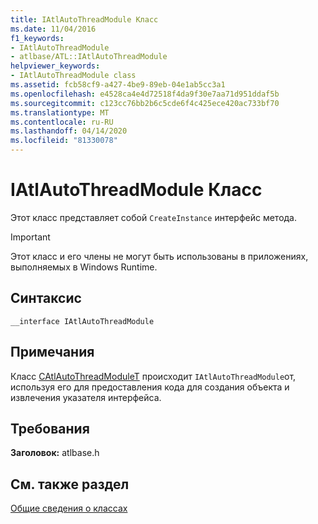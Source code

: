 ```yaml
---
title: IAtlAutoThreadModule Класс
ms.date: 11/04/2016
f1_keywords:
- IAtlAutoThreadModule
- atlbase/ATL::IAtlAutoThreadModule
helpviewer_keywords:
- IAtlAutoThreadModule class
ms.assetid: fcb58cf9-a427-4be9-89eb-04e1ab5cc3a1
ms.openlocfilehash: e4528ca4e4d72518f4da9f30e7aa71d951ddaf5b
ms.sourcegitcommit: c123cc76bb2b6c5cde6f4c425ece420ac733bf70
ms.translationtype: MT
ms.contentlocale: ru-RU
ms.lasthandoff: 04/14/2020
ms.locfileid: "81330078"
---
```

# <a name="iatlautothreadmodule-class"></a>IAtlAutoThreadModule Класс

Этот класс представляет собой `CreateInstance` интерфейс метода.

> [!IMPORTANT]
> Этот класс и его члены не могут быть использованы в приложениях, выполняемых в Windows Runtime.

## <a name="syntax"></a>Синтаксис

```
__interface IAtlAutoThreadModule
```

## <a name="remarks"></a>Примечания

Класс [CAtlAutoThreadModuleT](../../atl/reference/catlautothreadmodulet-class.md) происходит `IAtlAutoThreadModule`от, используя его для предоставления кода для создания объекта и извлечения указателя интерфейса.

## <a name="requirements"></a>Требования

**Заголовок:** atlbase.h

## <a name="see-also"></a>См. также раздел

[Общие сведения о классах](../../atl/atl-class-overview.md)

